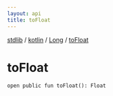 ```yaml
---
layout: api
title: toFloat
---
```

[stdlib](../../index.md) / [kotlin](../index.md) / [Long](index.md) / [toFloat](toFloat.md)

# toFloat

```
open public fun toFloat(): Float
```
